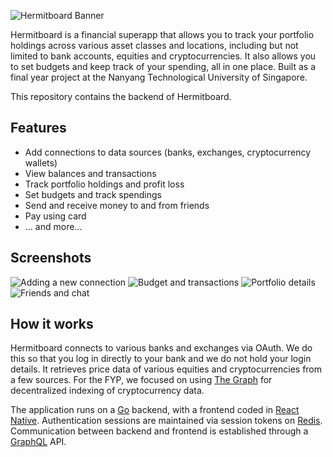 ![Hermitboard Banner](https://i.imgur.com/eZJrLH1.png)

Hermitboard is a financial superapp that allows you to track your portfolio holdings across various asset classes and locations, including but not limited to bank accounts, equities and cryptocurrencies. It also allows you to set budgets and keep track of your spending, all in one place. Built as a final year project at the Nanyang Technological University of Singapore.

This repository contains the backend of Hermitboard.

## Features
- Add connections to data sources (banks, exchanges, cryptocurrency wallets)
- View balances and transactions
- Track portfolio holdings and profit loss
- Set budgets and track spendings
- Send and receive money to and from friends
- Pay using card
- ... and more...

## Screenshots
![Adding a new connection](https://i.imgur.com/LI07bGB.png)
![Budget and transactions](https://i.imgur.com/YnEz5Kt.png)
![Portfolio details](https://i.imgur.com/3cf22tW.png)
![Friends and chat](https://i.imgur.com/YjyHoFt.png)

## How it works
Hermitboard connects to various banks and exchanges via OAuth. We do this so that you log in directly to your bank and we do not hold your login details. It retrieves price data of various equities and cryptocurrencies from a few sources. For the FYP, we focused on using [The Graph](https://thegraph.com/) for decentralized indexing of cryptocurrency data.

The application runs on a [Go](https://go.dev/) backend, with a frontend coded in [React Native](https://reactnative.dev/). Authentication sessions are maintained via session tokens on [Redis](https://redis.io/). Communication between backend and frontend is established through a [GraphQL](https://graphql.org/) API.
